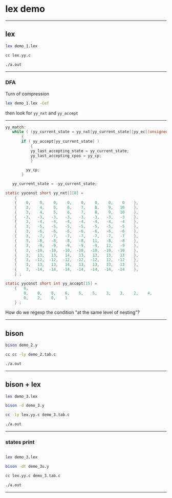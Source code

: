 # lex demo
___

## lex

```bash
lex demo_1.lex

cc lex.yy.c

./a.out
```

___

### DFA

Turn of compression 

```bash
lex demo_1.lex -Cef
```

then look for `yy_nxt` and `yy_accept`

___

```c
yy_match:
   while ( (yy_current_state = yy_nxt[yy_current_state][yy_ec[(unsigned char)(*yy_cp)]]) > 0 )
       {
       if ( yy_accept[yy_current_state] )
           {
           yy_last_accepting_state = yy_current_state;
           yy_last_accepting_cpos = yy_cp;
           }

         yy_cp;
       }

   yy_current_state = -yy_current_state;
```

```c
static yyconst short yy_nxt[][8] =
    {
    {    0,    0,    0,    0,    0,    0,    0,    0    },
    {    3,    4,    5,    6,    7,    8,    9,   10    },
    {    3,    4,    5,    6,    7,    8,    9,   10    },
    {   -3,   -3,   -3,   -3,   -3,   -3,   -3,   -3    },
    {    3,   -4,   -4,   -4,   -4,   -4,   -4,   -4    },
    {    3,   -5,   -5,   -5,   -5,   -5,   -5,   -5    },
    {    3,   -6,   -6,   -6,   -6,   -6,   -6,   -6    },
    {    3,   -7,   -7,   -7,   -7,   -7,   -7,   -7    },
    {    3,   -8,   -8,   -8,   -8,   11,   -8,   -8    },
    {    3,   -9,   -9,   -9,   -9,   -9,   12,   -9    },
    {    3,  -10,  -10,  -10,  -10,  -10,  -10,  -10    },
    {    3,   13,   13,   14,   13,   13,   13,   13    },
    {    3,  -12,  -12,  -12,  -12,  -12,   12,  -12    },
    {    3,   13,   13,   14,   13,   13,   13,   13    },
    {    3,  -14,  -14,  -14,  -14,  -14,  -14,  -14    },
    } ;
```

```c
static yyconst short int yy_accept[15] =
    {   0,
        0,    0,    8,    6,    5,    5,    3,    3,    2,    4,
        0,    2,    0,    1
    } ;
```

How do we regexp the condition "at the same level of nesting"?

___

## bison

```bash
bison demo_2.y

cc cc -ly demo_2.tab.c 

./a.out
```
___

## bison + lex

```bash
lex demo_3.lex

bison -d demo_3.y

cc -ly lex.yy.c demo_3.tab.c

./a.out
```
___

### states print
```bash

lex demo_3.lex

bison -dt demo_3u.y

cc lex.yy.c demo_3.tab.c

./a.out

```
___

